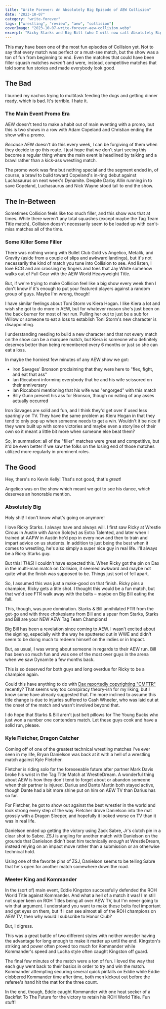 ```yaml
---
title: "Write Forever: An Absolutely Big Episode of AEW Collision"
date: "2023-10-07"
category: "write-forever"
tags: ["wrestling", "review", "aew", "collision"]
coverImage: "2023-10-07-write-forever-aew-collision.webp"
excerpt: "Ricky Starks and Big Bill (who I will now call Absolutely Big until a better name comes along) are your new Tag Team Champions and, baby, I love it."
---
```


This may have been one of the most fun episodes of Collision yet. Not to say that every match was perfect or a must-see match, but the show was a ton of fun from beginning to end. Even the matches that could have been filler squash matches _weren't_ and were, instead, competitive matches that told some fun stories and made everybody look good.

## The Bad

I burned my nachos trying to multitask feeding the dogs and getting dinner ready, which is bad. It's terrible. I hate it.

### The Main Event Promo Era

AEW doesn't tend to make a habit out of main eventing with a promo, but this is two shows in a row with Adam Copeland and Christian ending the show with a promo.

_Because_ AEW doesn't do this every week, I can be forgiving of them when they decide to go this route. I just hope that we don't start seeing this become a regular thing where the main event is headlined by talking and a brawl rather than a kick-ass wrestling match.

The promo work was fine but nothing special and the segment ended in, of course, a brawl to build toward Copeland's in-ring debut against Luchasaurus on next week's Dynamite. Despite Darby Allin running in to save Copeland, Luchasaurus and Nick Wayne stood tall to end the show.

## The In-Between

Sometimes Collision feels like too much filler, and this show was that at times. While there weren't any total squashes (except maybe the Tag Team Title match), Collision doesn't necessarily seem to be loaded up with can't-miss matches all of the time.

### Some Killer Some Filler 

There was nothing wrong with Bullet Club Gold vs Angelico, Metalik, and Gravity (aside from a couple of slips and awkward landings), but it's not necessarily the kind of match you tune into Collision to see. And listen, I love BCG and am crossing my fingers and toes that Jay White somehow walks out of Full Gear with the AEW World Heavyweight Title.

But, if we're trying to make Collision feel like a big show every week then I don't know if it's enough to put your featured players against a random group of guys. Maybe I'm wrong, though!

I have similar feelings about Toni Storm vs Kiera Hogan. I like Kiera a lot and wish she got to do more in AEW, but for whatever reason she's just been on the back burner for most of her run. Pulling her out to just be a sub for Willow or someone to eat a loss to establish Toni Storm's new character is disappointing.

I understanding needing to build a new character and that not every match on the show can be a marquee match, but Kiera is someone who definitely deserves better than being remembered every 6 months or just so she can eat a loss.

In maybe the horniest few minutes of any AEW show we got:
- Iron Savages' Bronson proclaiming that they were here to "flex, fight, and eat that ass"
- Ian Riccaboni informing everybody that he and his wife scissored on their anniversary
- Ian Riccaboni mentioning that his wife was "engorged" with this match
- Billy Gunn present his ass for Bronson, though no eating of any asses actually occurred

Iron Savages are solid and fun, and I think they'd get over if used less sparingly on TV. They have the same problem as Kiera Hogan in that they tend to only pop up when someone needs to get a win. Wouldn't it be nice if they were built up with some victories and maybe even a storyline of their own so it meant a little bit more when someone else beat them?

So, in summation: all of the "filler" matches were great and competitive, but it'd be even better if we saw the folks on the losing end of those matches utilized more regularly in prominent roles.

## The Good

Hey, there's no Kevin Kelly! That's not good, that's _great_!

Angelico was on the show which meant we got to see his dance, which deserves an honorable mention.

### Absolutely Big

Holy shit! I don't know what's going on anymore!

I love Ricky Starks. I always have and always will. I first saw Ricky at Wrestle Circus in Austin with Aaron Solo(w) as Extra Talented, and later when I trained at AAPW in Austin he'd pop in every now and then to train and impart advice on us students. In addition to just being the best when it comes to wrestling, he's also simply a super nice guy in real life. I'll always be a Ricky Starks guy.

But this! _THIS_! I couldn't have expected this. When Ricky got the pin on Dax in the multi-man match on Collision, it seemed awkward and maybe not quite what the finish was supposed to be. Things just sort of fell apart.

So, I assumed this was just a make-good on that finish. Ricky pins a champion, Ricky gets a title shot. I thought this would be a fun match, but that we'd see FTR walk away with the belts – maybe on Big Bill eating the fall.

This, though, was pure domination. Starks & Bill annihilated FTR from the get-go and with three chokeslams from Bill and a spear from Starks, Starks and Bill are your NEW AEW Tag Team Champions!

Big Bill has been a revelation since coming to AEW. I wasn't excited about the signing, especially with the way he sputtered out in WWE and didn't seem to be doing much to redeem himself on the indies or in Impact.

But, as usual, I was wrong about someone in regards to their AEW run. Bill has been so much fun and was one of the most over guys in the arena when we saw Dynamite a few months back.

This is so deserved for both guys and long overdue for Ricky to be a champion again.

Could this have anything to do with [Dax reportedly copyrighting "CMFTR"](https://www.fightful.com/wrestling/dax-harwood-files-trademark-cmftr) recently? That seems way too conspiracy theory-ish for my liking, but I know some have already suggested that. I'm more inclined to assume this title change is due to injuries suffered to Cash Wheeler, who was laid out at the onset of the match and wasn't involved beyond that.

I do hope that Starks & Bill aren't just belt pillows for The Young Bucks who just won a number one contenders match. Let these guys cook and have a solid run, please.

### Kyle Fletcher, Dragon Catcher

Coming off of one of the greatest technical wrestling matches I've ever seen in my life, Bryan Danielson was back at it with a hell of a wrestling match against Kyle Fletcher.

Fletcher is riding solo for the foreseeable future after partner Mark Davis broke his wrist in the Tag Title Match at WrestleDream. A wonderful thing about AEW is how they don't tend to forget about or abandon someone when their partner is injured. Darius and Dante Martin both stayed active, though Dante had a bit more shine put on him on AEW TV than Darius has so far.

For Fletcher, he got to show out against the best wrestler in the world and look strong every step of the way. Fletcher drove Danielson into the mat grossly with a Dragon Sleeper, and hopefully it looked worse on TV than it was in real life.

Danielson ended up getting the victory using Zack Sabre, Jr's clutch pin in a clear shot to Sabre. ZSJ is angling for another match with Danielson on the grounds that Danielson didn't beat him technically _enough_ at WrestleDream, instead relying on an impact move rather than a submission or an otherwise technical hold.

Using one of the favorite pins of ZSJ, Danielson seems to be telling Sabre that he's open for another match somewhere down the road.

### ~~Master~~ King and Kommander

In the (sort of) main event, Eddie Kingston successfully defended the ROH World Title against Kommander. And what a hell of a match it was! I'm still not super keen on ROH Titles being all over AEW TV, but I'm never going to win that argument. I understand you want to make these belts feel important and get eyes on them, but if I can see almost all of the ROH champions on AEW TV, then why would I subscribe to Honor Club?

But, I digress.

This was a great battle of two different styles with neither wrestler having the advantage for long enough to make it matter up until the end. Kingston's striking and power often proved too much for Kommander while Kommander's speed and Lucha style often caught Kingston off guard.

The final few minutes of the match were a ton of fun. I loved the way that each guy went back to their basics in order to try and win the match. Kommander attempting securing several quick pinfalls on Eddie while Eddie clobbered Kommander time after time, both men kickout out before the referee's hand hit the mat for the three count.

In the end, though, Eddie caught Kommander with one heat seeker of a Backfist To The Future for the victory to retain his ROH World Title. Fun stuff!
